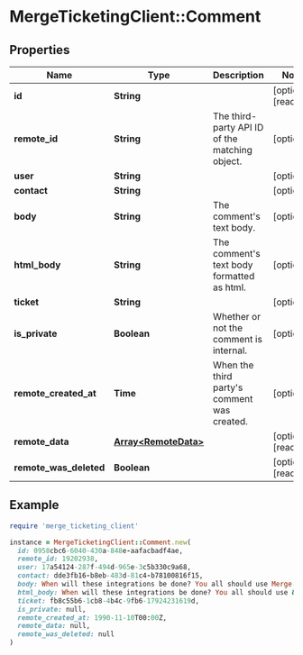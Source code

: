 # MergeTicketingClient::Comment

## Properties

| Name | Type | Description | Notes |
| ---- | ---- | ----------- | ----- |
| **id** | **String** |  | [optional][readonly] |
| **remote_id** | **String** | The third-party API ID of the matching object. | [optional] |
| **user** | **String** |  | [optional] |
| **contact** | **String** |  | [optional] |
| **body** | **String** | The comment&#39;s text body. | [optional] |
| **html_body** | **String** | The comment&#39;s text body formatted as html. | [optional] |
| **ticket** | **String** |  | [optional] |
| **is_private** | **Boolean** | Whether or not the comment is internal. | [optional] |
| **remote_created_at** | **Time** | When the third party&#39;s comment was created. | [optional] |
| **remote_data** | [**Array&lt;RemoteData&gt;**](RemoteData.md) |  | [optional][readonly] |
| **remote_was_deleted** | **Boolean** |  | [optional][readonly] |

## Example

```ruby
require 'merge_ticketing_client'

instance = MergeTicketingClient::Comment.new(
  id: 0958cbc6-6040-430a-848e-aafacbadf4ae,
  remote_id: 19202938,
  user: 17a54124-287f-494d-965e-3c5b330c9a68,
  contact: dde3fb16-b8eb-483d-81c4-b78100816f15,
  body: When will these integrations be done? You all should use Merge.,
  html_body: When will these integrations be done? You all should use &lt;b&gt;Merge&lt;b&gt;.,
  ticket: fb8c55b6-1cb8-4b4c-9fb6-17924231619d,
  is_private: null,
  remote_created_at: 1990-11-10T00:00Z,
  remote_data: null,
  remote_was_deleted: null
)
```

